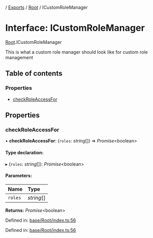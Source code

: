 [](../README.md) / [Exports](../modules.md) / [Root](../modules/root.md) / ICustomRoleManager

# Interface: ICustomRoleManager

[Root](../modules/root.md).ICustomRoleManager

This is what a custom role manager should look like
for custom role management

## Table of contents

### Properties

- [checkRoleAccessFor](root.icustomrolemanager.md#checkroleaccessfor)

## Properties

### checkRoleAccessFor

• **checkRoleAccessFor**: (`roles`: *string*[]) => *Promise*<boolean\>

#### Type declaration:

▸ (`roles`: *string*[]): *Promise*<boolean\>

#### Parameters:

Name | Type |
:------ | :------ |
`roles` | *string*[] |

**Returns:** *Promise*<boolean\>

Defined in: [base/Root/index.ts:56](https://github.com/onzag/itemize/blob/0569bdf2/base/Root/index.ts#L56)

Defined in: [base/Root/index.ts:56](https://github.com/onzag/itemize/blob/0569bdf2/base/Root/index.ts#L56)
